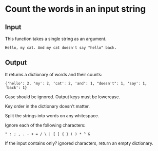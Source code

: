 # Count the words in an input string

## Input

This function takes a single string as an argument.

```
Hello, my cat. And my cat doesn't say "hello" back.
```

## Output

It returns a dictionary of words and their counts:

```
{'hello': 2, 'my': 2, 'cat': 2, 'and': 1, "doesn't": 1, 'say': 1, 'back': 1}
```

Case should be ignored. Output keys must be lowercase.

Key order in the dictionary doesn't matter.

Split the strings into words on any whitespace.

Ignore each of the following characters:

```
" : ; , . - + = / \ | [ ] { } ( ) * ^ &
```

If the input contains only? ignored characters, return an empty dictionary.
